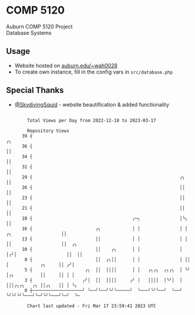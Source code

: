 # COMP 5120
Auburn COMP 5120 Project  
Database Systems

## Usage
- Website hosted on [auburn.edu/~wah0028](https://webhome.auburn.edu/~wah0028/)
- To create own instance, fill in the config vars in `src/database.php`

## Special Thanks
- [@SkydivingSquid](https://github.com/SkydivingSquid) - website beautification & added functionality

```

        Total Views per Day from 2022-12-18 to 2023-03-17

        Repository Views
      39 ┼                                                                                 ╭╮
      36 ┤                                                                                 ││
      34 ┤                                                                                 ││
      31 ┤                                                                                 ││
      29 ┤                                                        ╭╮                       ││
      26 ┤                                                        ││                       ││
      23 ┤                                                        ││                       ││
      21 ┤                                                        ││                       ││
      18 ┤                                      ╭─╮               │╰╮                      ││
      16 ┤                        ╭╮            │ │               │ │ ╭╮                   ││
      13 ┤                        ││            │ │               │ │ ││                   ││  ╭╮
      10 ┤                        ││    ╭╮      │ │               │ │╭╯│                   ││  ││
       8 ┤                        ││  ╭╮││      │ │               │ ││ │            ╭╮     ││ ╭╯│
       5 ┤                    ╭╮  ││  ││││      │ │   ╭╮╭╮  ╭╮╭╮  │ ╰╯ │╭╮          ││     ││ │ │
       3 ┤                   ╭╯│  ││  ││││     ╭╯ │   ││││  │╰╯│  │    │││╭╮╭╮   ╭╮ ││╭╮   ││ │ ╰╮
       0 ┼───────────────────╯ ╰──╯╰──╯╰╯╰─────╯  ╰───╯╰╯╰──╯  ╰──╯    ╰╯╰╯╰╯╰───╯╰─╯╰╯╰───╯╰─╯  ╰─

        Chart last updated - Fri Mar 17 23:59:41 2023 UTC
        
```
